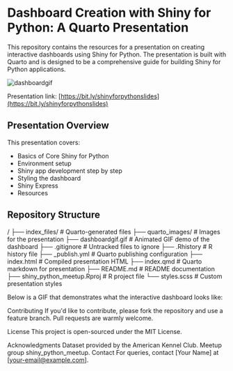 
# Dashboard Creation with Shiny for Python: A Quarto Presentation

This repository contains the resources for a presentation on creating interactive dashboards using Shiny for Python. The presentation is built with Quarto and is designed to be a comprehensive guide for building Shiny for Python applications.

![dashboardgif](https://github.com/deepshamenghani/shinypython_meetup/assets/46545400/01381de0-5db6-4d61-acae-b082289d00d7)

Presentation link: [https://bit.ly/shinyforpythonslides](https://bit.ly/shinyforpythonslides)

## Presentation Overview

This presentation covers:

- Basics of Core Shiny for Python
- Environment setup
- Shiny app development step by step
- Styling the dashboard
- Shiny Express
- Resources

## Repository Structure

/
├── index_files/ # Quarto-generated files
├── quarto_images/ # Images for the presentation
├── dashboardgif.gif # Animated GIF demo of the dashboard
├── .gitignore # Untracked files to ignore
├── .Rhistory # R history file
├── _publish.yml # Quarto publishing configuration
├── index.html # Compiled presentation HTML
├── index.qmd # Quarto markdown for presentation
├── README.md # README documentation
├── shiny_python_meetup.Rproj # R project file
└── styles.scss # Custom presentation styles



Below is a GIF that demonstrates what the interactive dashboard looks like:


Contributing
If you'd like to contribute, please fork the repository and use a feature branch. Pull requests are warmly welcome.

License
This project is open-sourced under the MIT License.

Acknowledgments
Dataset provided by the American Kennel Club.
Meetup group shiny_python_meetup.
Contact
For queries, contact [Your Name] at [your-email@example.com].
